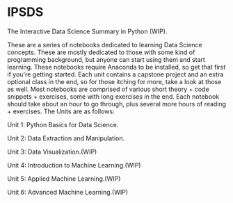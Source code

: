 # IPSDS

The Interactive Data Science Summary in Python (WIP). 

These are a series of notebooks dedicated to learning Data Science concepts. These are mostly dedicated to those with some kind of
programming background, but anyone can start using them and start learning. These notebooks require Anaconda to be installed, so 
get that first if you're getting started. Each unit contains a capstone project and an extra optional class in the end, so for those 
itching for more, take a look at those as well. Most notebooks are comprised of various short theory + code snippets + exercises, some 
with long exercises in the end. Each notebook should take about an hour to go through, plus several more hours of reading + exercises.
The Units are as follows:

Unit 1: Python Basics for Data Science.

Unit 2: Data Extraction and Manipulation.

Unit 3: Data Visualization.(WIP)

Unit 4: Introduction to Machine Learning.(WIP)

Unit 5: Applied Machine Learning.(WIP)

Unit 6: Advanced Machine Learning.(WIP)
